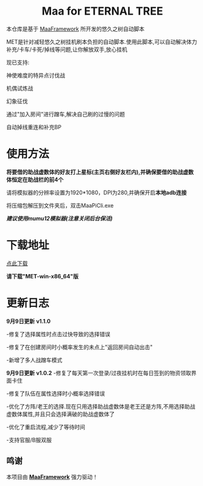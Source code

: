 <!-- markdownlint-disable MD033 MD041 -->
<p align="center">
</p>

<div align="center">

# Maa for ETERNAL TREE

</div>

本仓库是基于 [MaaFramework](https://github.com/MaaXYZ/MaaFramework) 所开发的悠久之树自动脚本

MET是针对减轻悠久之树挂机刷本负担的自动脚本.使用此脚本,可以自动解决体力补充/卡车/卡死/掉线等问题,让你解放双手,放心挂机

现已支持: 

神使难度的特异点讨伐战

机偶试炼战

幻象征伐

通过"加入房间"进行蹭车,解决自己刷的过慢的问题

自动掉线重连和补充BP

# 使用方法

**将要借的助战虚数体的好友打上星标(主页右侧好友栏内),并确保要借的助战虚数体恒定在助战栏的前4个**

请将模拟器的分辨率设置为1920*1080，DPI为280,并确保开启**本地adb连接**

将压缩包解压到文件夹后，双击MaaPiCli.exe

***建议使用mumu12模拟器(注意关闭后台保活)***

# 下载地址
[点此下载](https://github.com/shanchuan001/MET/releases)

**请下载"MET-win-x86_64"版**

# 更新日志

**9月9日更新**  **v1.1.0**

  -修复了选择属性时点击过快导致的选择错误

  -修复了在创建房间时小概率发生的未点上"返回房间自动出击"

  -新增了多人战蹭车模式

**9月9日更新**  **v1.0.2**
  -修复了每天第一次登录/过夜挂机时在每日签到的物资领取界面卡住
  
  -修复了队伍在属性选择时小概率选择错误
  
  -优化了方阵/老王的选择.现在只用选择助战虚数体是老王还是方阵,不用选择助战虚数体属性,并且只会选择满破的助战虚数体了
  
  -优化了重启流程,减少了等待时间

  -支持官服/B服双服

## 鸣谢

本项目由 **[MaaFramework](https://github.com/MaaXYZ/MaaFramework)** 强力驱动！

